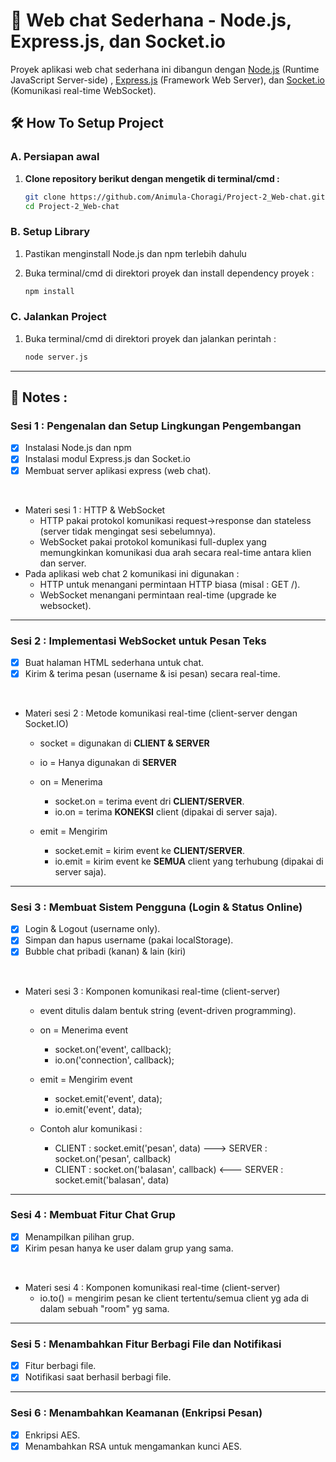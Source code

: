 # 💬 Web chat Sederhana - Node.js, Express.js, dan Socket.io
Proyek aplikasi web chat sederhana ini dibangun dengan [Node.js](https://nodejs.org/) (Runtime JavaScript Server-side) , [Express.js](https://expressjs.com/) (Framework Web Server), dan [Socket.io](https://socket.io/) (Komunikasi real-time WebSocket).

## 🛠️ How To Setup Project

### **A. Persiapan awal**

1. **Clone repository berikut dengan mengetik di terminal/cmd :**
   ```bash
   git clone https://github.com/Animula-Choragi/Project-2_Web-chat.git
   cd Project-2_Web-chat
   ```

### **B. Setup Library**
1. Pastikan menginstall Node.js dan npm terlebih dahulu

2. Buka terminal/cmd di direktori proyek dan install dependency proyek  :
   ```bash
   npm install
   ```

### **C. Jalankan Project**
1. Buka terminal/cmd di direktori proyek dan jalankan perintah :
   ```bash
   node server.js
   ```

<hr />

## 📝 Notes :

### Sesi 1 : Pengenalan dan Setup Lingkungan Pengembangan
- [x] Instalasi Node.js dan npm
- [x] Instalasi modul Express.js dan Socket.io
- [x] Membuat server aplikasi express (web chat).

<br />

- Materi sesi 1 : HTTP & WebSocket 
   - HTTP pakai protokol komunikasi request->response dan stateless (server tidak mengingat sesi sebelumnya).
   - WebSocket pakai protokol komunikasi full-duplex yang memungkinkan komunikasi dua arah secara real-time antara klien dan server.
- Pada aplikasi web chat 2 komunikasi ini digunakan :
   - HTTP untuk menangani permintaan HTTP biasa (misal : GET /).
   - WebSocket menangani permintaan real-time (upgrade ke websocket).

<hr />

### Sesi 2 : Implementasi WebSocket untuk Pesan Teks

- [x] Buat halaman HTML sederhana untuk chat.
- [x] Kirim & terima pesan (username & isi pesan) secara real-time.

<br />

- Materi sesi 2 : Metode komunikasi real-time (client-server dengan Socket.IO)
   - socket = digunakan di **CLIENT & SERVER**
   - io = Hanya digunakan di **SERVER**

   - on = Menerima
      - socket.on = terima event dri **CLIENT/SERVER**.
      - io.on = terima **KONEKSI** client (dipakai di server saja).

   - emit = Mengirim
      - socket.emit = kirim event ke **CLIENT/SERVER**.
      - io.emit = kirim event ke **SEMUA** client yang terhubung (dipakai di server saja).

<hr />

### Sesi 3 : Membuat Sistem Pengguna (Login & Status Online)

- [x] Login & Logout (username only).
- [x] Simpan dan hapus username (pakai localStorage).
- [x] Bubble chat pribadi (kanan) & lain (kiri)

<br />

- Materi sesi 3 : Komponen komunikasi real-time (client-server)  
   - event ditulis dalam bentuk string (event-driven programming).
   - on = Menerima event
      - socket.on('event', callback);
      - io.on('connection', callback);

   - emit = Mengirim event
      - socket.emit('event', data);
      - io.emit('event', data);
   
   -  Contoh alur komunikasi :
      - CLIENT : socket.emit('pesan', data)   --->     SERVER : socket.on('pesan', callback)
      - CLIENT : socket.on('balasan', callback)     <---     SERVER : socket.emit('balasan', data)

<hr />

### Sesi 4 : Membuat Fitur Chat Grup

- [x] Menampilkan pilihan grup.
- [x] Kirim pesan hanya ke user dalam grup yang sama.

<br />

- Materi sesi 4 : Komponen komunikasi real-time (client-server)  
   - io.to() = mengirim pesan ke client tertentu/semua client yg ada di dalam sebuah "room" yg sama.

<hr />

### Sesi 5 : Menambahkan Fitur Berbagi File dan Notifikasi

- [x] Fitur berbagi file.
- [x] Notifikasi saat berhasil berbagi file.

<hr />

### Sesi 6 : Menambahkan Keamanan (Enkripsi Pesan)

- [x] Enkripsi AES.
- [x] Menambahkan RSA untuk mengamankan kunci AES.